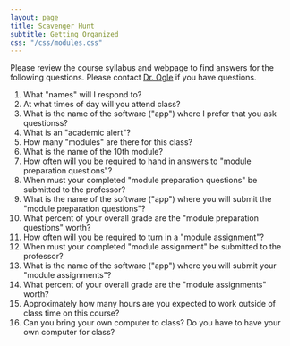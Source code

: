 ```yaml
---
layout: page
title: Scavenger Hunt
subtitle: Getting Organized
css: "/css/modules.css"
---
```


<div class="alert alert-warning">
Please review the course syllabus and webpage to find answers for the following questions. Please contact <a href="mailto:dogle@northland.edu">Dr. Ogle</a> if you have questions.
</div>

1. What "names" will I respond to?
1. At what times of day will you attend class?
1. What is the name of the software ("app") where I prefer that you ask questionss?
1. What is an "academic alert"?
1. How many "modules" are there for this class?
1. What is the name of the 10th module?
1. How often will you be required to hand in answers to "module preparation questions"?
1. When must your completed "module preparation questions" be submitted to the professor?
1. What is the name of the software ("app") where you will submit the "module preparation questions"?
1. What percent of your overall grade are the "module preparation questions" worth?
1. How often will you be required to turn in a "module assignment"?
1. When must your completed "module assignment" be submitted to the professor?
1. What is the name of the software ("app") where you will submit your "module assignments"?
1. What percent of your overall grade are the "module assignments" worth?
1. Approximately how many hours are you expected to work outside of class time on this course?
1. Can you bring your own computer to class? Do you have to have your own computer for class?
